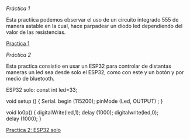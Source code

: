 *Práctica 1*

Esta practiica podemos observar el uso de un circuito integrado 555 de manera astable en la cual, hace parpadear un diodo led dependiendo del valor de las resistencias.


[Practica 1][doc-ref]

[doc-ref]: https://github.com/user-attachments/assets/a55c972d-851a-4645-9918-f97dc848011a "Practica 1"


*Práctica 2*

Esta practica consistio en usar un ESP32 para controlar de distantas maneras un led sea desde solo el ESP32, como con este y un botón y por medio de bluetooth.


ESP32 solo:
const int led=33;


void setup () {
Serial. begin (115200); 
pinMode (Led, OUTPUT) ;
}


void lo0p() {
digitalWrite(led,1);
delay (1000);
digitalwrite(led,0);
delay (1000);
}

[Practica 2: ESP32 solo][doc-ref]

[doc-ref]: https://github.com/user-attachments/assets/6e66b9b6-49fc-4279-bbd0-478fd867dd4a "ESP32 solo"

